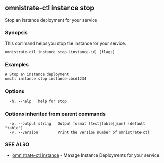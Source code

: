 ## omnistrate-ctl instance stop

Stop an instance deployment for your service

### Synopsis

This command helps you stop the instance for your service.

```
omnistrate-ctl instance stop [instance-id] [flags]
```

### Examples

```
# Stop an instance deployment
omctl instance stop instance-abcd1234
```

### Options

```
  -h, --help   help for stop
```

### Options inherited from parent commands

```
  -o, --output string   Output format (text|table|json) (default "table")
  -v, --version         Print the version number of omnistrate-ctl
```

### SEE ALSO

* [omnistrate-ctl instance](omnistrate-ctl_instance.md)	 - Manage Instance Deployments for your service

